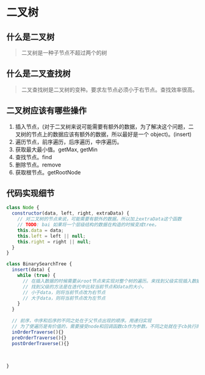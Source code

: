 # 二叉树

## 什么是二叉树

> 二叉树是一种子节点不超过两个的树

## 什么是二叉查找树

> 二叉查找树是二叉树的变种。要求左节点必须小于右节点。查找效率很高。

## 二叉树应该有哪些操作

1. 插入节点，(对于二叉树来说可能需要有额外的数据，为了解决这个问题，二叉树的节点上的数据应该有额外的数据，所以最好是一个 object)。(insert)
2. 遍历节点，前序遍历，后序遍历，中序遍历。
3. 获取最大最小值。getMax, getMin
4. 查找节点。find
5. 删除节点。remove
6. 获取根节点。getRootNode

## 代码实现细节

```js
class Node {
  constructor(data, left, right, extraData) {
    // 对二叉树的节点来说，可能需要有额外的数据。所以加上extraData这个函数
    // TODO: bai 如果将一个层级结构的数据在构造的时候变成tree。
    this.data = data;
    this.left = left || null;
    this.right = right || null;
  }
}

class BinarySearchTree {
  insert(data) {
    while (true) {
      // 在插入数据的时候需要从root节点来实现对整个树的遍历。来找到父级实现插入数据。
      // 找到父级的方法是在迭代中比较当前节点和data的大小，
      // 小于data，则将当前节点改为右节点
      // 大于data，则将当前节点改为左节点
    }
  }
  
  // 前序，中序和后序的不同之处在于父节点出现的顺序。用递归实现
  // 为了使遍历是有价值的，需要接受node和回调函数cb作为参数。不同之处就在于cb执行的位置
  inOrderTraverse(){}
  preOrderTraverse(){}
  postOrderTraverse(){}
  
  
  
}
```
